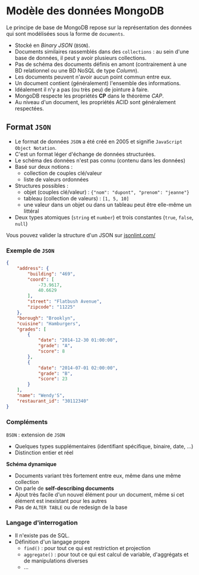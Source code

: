 # Modèle des données MongoDB

Le principe de base de MongoDB repose sur la représentation des données qui sont modélisées sous la forme de `documents`.

- Stocké en *Binary JSON* (`BSON`).
- Documents similaires rassemblés dans des `collections` : au sein d'une base de données, il peut y avoir plusieurs collections.
- Pas de schéma des documents définis en amont (contrairement à une BD relationnel ou une BD NoSQL de type *Column*).
- Les documents peuvent n'avoir aucun point commun entre eux.
- Un document contient (généralement) l'ensemble des informations.
- Idéalement il n'y a pas (ou très peu) de jointure à faire.
- MongoDB respecte les propriétés **CP** dans le théorème *CAP*.
- Au niveau d'un document, les propriétés ACID sont généralement respectées.

## Format `JSON`

- Le format de données `JSON` a été créé en 2005 et signifie `JavaScript Object Notation`.
- C'est un format léger d'échange de données structurées.
- Le schéma des données n'est pas connu (contenu dans les données)
- Basé sur deux notions :
	- collection de couples clé/valeur
	- liste de valeurs ordonnées
- Structures possibles :
	- objet (couples clé/valeur) : `{"nom": "dupont", "prenom": "jeanne"}`
	- tableau (collection de valeurs) : `[1, 5, 10]`
	- une valeur dans un objet ou dans un tableau peut être elle-même un littéral
- Deux types atomiques (`string` et `number`) et trois constantes (`true`, `false`, `null`)

Vous pouvez valider la structure d'un JSON sur [jsonlint.com/](http://jsonlint.com/)

### Exemple de `JSON`

```json
{
    "address": {
        "building": "469",
        "coord": [
            -73.9617,
            40.6629
        ],
        "street": "Flatbush Avenue",
        "zipcode": "11225"
    },
    "borough": "Brooklyn",
    "cuisine": "Hamburgers",
    "grades": [
        {
            "date": "2014-12-30 01:00:00",
            "grade": "A",
            "score": 8
        },
        {
            "date": "2014-07-01 02:00:00",
            "grade": "B",
            "score": 23
        }
    ],
    "name": "Wendy'S",
    "restaurant_id": "30112340"
}
```

### Compléments

`BSON` : extension de `JSON`

- Quelques types supplémentaires (identifiant spécifique, binaire, date, ...)
- Distinction entier et réel

**Schéma dynamique**

- Documents variant très fortement entre eux, même dans une même collection
- On parle de **self-describing documents**
- Ajout très facile d'un nouvel élément pour un document, même si cet élément est inexistant pour les autres
- Pas de `ALTER TABLE` ou de redesign de la base

### Langage d'interrogation

- Il n'existe pas de SQL.
- Définition d'un langage propre
    - `find()` : pour tout ce qui est restriction et projection
    - `aggregate()` : pour tout ce qui est calcul de variable, d'aggrégats et de manipulations diverses
    - ...


